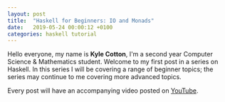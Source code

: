 ```yaml
---
layout: post
title:  "Haskell for Beginners: IO and Monads"
date:   2019-05-24 00:00:12 +0100
categories: haskell tutorial
---
```


Hello everyone, my name is **Kyle Cotton**, I'm a second year Computer Science & Mathematics student. 
Welcome to my first post in a series on Haskell. In this series I will be covering a range of beginner topics; the series may continue to me covering more advanced topics. 

Every post will have an accompanying video posted on [YouTube](https://www.youtube.com/channel/UCTjuCgOkzoFPiF7iKlwlJDQ?view_as=subscriber).
